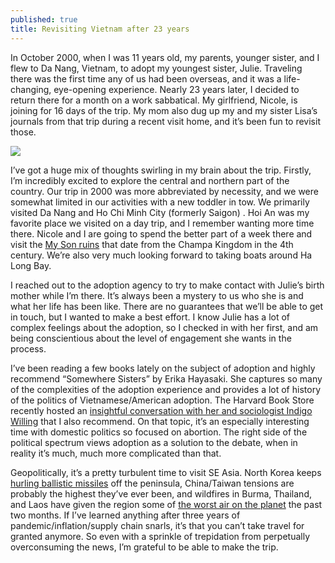 ```yaml
---
published: true
title: Revisiting Vietnam after 23 years
---
```

In October 2000, when I was 11 years old, my parents, younger sister, and I flew to Da Nang, Vietnam, to adopt my
youngest sister, Julie. Traveling there was the first time any of us had been overseas, and it was a life-changing,
eye-opening experience. Nearly 23 years later, I decided to return there for a month on a work sabbatical. My
girlfriend, Nicole, is joining for 16 days of the trip. My mom also dug up my and my sister Lisa’s journals from that
trip during a recent visit home, and it’s been fun to revisit those.

![]({{site.cdn_path}}/2023/04/21/david_lisa_julie.jpeg)

I’ve got a huge mix of thoughts swirling in my brain about the trip. Firstly, I’m incredibly excited to explore the
central and northern part of the country. Our trip in 2000 was more abbreviated by necessity, and we were somewhat
limited in our activities with a new toddler in tow. We primarily visited Da Nang and Ho Chi Minh City (formerly Saigon)
. Hoi An was my favorite place we visited on a day trip, and I remember wanting more time there. Nicole and I are going
to spend the better part of a week there and visit the [My Son ruins](https://whc.unesco.org/en/list/949/) that date
from the Champa Kingdom in the 4th century. We’re also very much looking forward to taking boats around Ha Long Bay.

I reached out to the adoption agency to try to make contact with Julie’s birth mother while I’m there. It’s always been
a mystery to us who she is and what her life has been like. There are no guarantees that we’ll be able to get in touch,
but I wanted to make a best effort. I know Julie has a lot of complex feelings about the adoption, so I checked in with
her first, and am being conscientious about the level of engagement she wants in the process.

I’ve been reading a few books lately on the subject of adoption and highly recommend “Somewhere Sisters” by Erika
Hayasaki. She captures so many of the complexities of the adoption experience and provides a lot of history of the
politics of Vietnamese/American adoption. The Harvard Book Store recently hosted
an [insightful conversation with her and sociologist Indigo Willing](https://www.youtube.com/watch?v=Y1_Z4H6DllU) that I
also recommend. On that topic, it’s an especially interesting time with domestic politics so focused on abortion. The
right side of the political spectrum views adoption as a solution to the debate, when in reality it’s much, much more
complicated than that.

Geopolitically, it’s a pretty turbulent time to visit SE Asia. North Korea
keeps [hurling ballistic missiles](https://www.reuters.com/world/asia-pacific/north-korea-fires-missile-into-sea-off-east-coast-south-korea-says-2023-04-12/)
off the
peninsula, China/Taiwan tensions are probably the highest they’ve ever been, and wildfires in Burma, Thailand, and Laos
have given the region some
of [the worst air on the planet](https://www.thestar.com.my/aseanplus/aseanplus-news/2023/03/28/alarm-spreads-over-out-of-control-forest-fires-in-laos)
the past two months. If I’ve learned anything after three
years of pandemic/inflation/supply chain snarls, it’s that you can’t take travel for granted anymore. So even with a
sprinkle of trepidation from perpetually overconsuming the news, I’m grateful to be able to make the trip.
